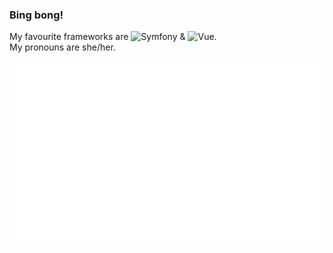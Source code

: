 ### Bing bong!

My favourite frameworks are ![Symfony](https://symfony.com/) & ![Vue](https://vuejs.org/).
<br/>
My pronouns are she/her.

![](https://raw.githubusercontent.com/luatiq/github-stats/master/generated/overview.svg#gh-dark-mode-only)